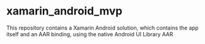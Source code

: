 # xamarin_android_mvp
This repository contains a Xamarin Android solution, which contains the app itself and an AAR binding, using the native Android UI Library AAR
